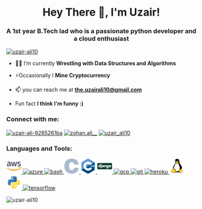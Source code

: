 <h1 align="center">Hey There 👋, I'm Uzair!</h1>
<h3 align="center">A 1st year B.Tech lad who is a passionate python developer and a cloud enthusiast</h3>

<p align="left"> <a href="https://github.com/ryo-ma/github-profile-trophy"><img src="https://github-profile-trophy.vercel.app/?username=uzair-ali10" alt="uzair-ali10" /></a> </p>

- 👨‍💻 I’m currently **Wrestling with Data Structures and Algorithms**

- ⚡Occasionally I **Mine Cryptocurrency**

- 📫 you can reach me at **the.uzairali10@gmail.com**

- Fun fact **I think I'm funny :)**

<h3 align="left">Connect with me:</h3>
<p align="left">
<a href="https://linkedin.com/in/uzair-ali-9285261ba" target="blank"><img align="center" src="https://cdn.jsdelivr.net/npm/simple-icons@3.0.1/icons/linkedin.svg" alt="uzair-ali-9285261ba" height="30" width="40" /></a>
<a href="https://instagram.com/zohan.ali__" target="blank"><img align="center" src="https://cdn.jsdelivr.net/npm/simple-icons@3.0.1/icons/instagram.svg" alt="zohan.ali__" height="30" width="40" /></a>
<a href="https://www.codechef.com/users/uzair_ali10" target="blank"><img align="center" src="https://cdn.jsdelivr.net/npm/simple-icons@3.1.0/icons/codechef.svg" alt="uzair_ali10" height="30" width="40" /></a>
</p>

<h3 align="left">Languages and Tools:</h3>
<p align="left"> <a href="https://aws.amazon.com" target="_blank"> <img src="https://raw.githubusercontent.com/devicons/devicon/master/icons/amazonwebservices/amazonwebservices-original-wordmark.svg" alt="aws" width="40" height="40"/> </a> <a href="https://azure.microsoft.com/en-in/" target="_blank"> <img src="https://www.vectorlogo.zone/logos/microsoft_azure/microsoft_azure-icon.svg" alt="azure" width="40" height="40"/> </a> <a href="https://www.gnu.org/software/bash/" target="_blank"> <img src="https://www.vectorlogo.zone/logos/gnu_bash/gnu_bash-icon.svg" alt="bash" width="40" height="40"/> </a> <a href="https://www.cprogramming.com/" target="_blank"> <img src="https://raw.githubusercontent.com/devicons/devicon/master/icons/c/c-original.svg" alt="c" width="40" height="40"/> </a> <a href="https://www.w3schools.com/cpp/" target="_blank"> <img src="https://raw.githubusercontent.com/devicons/devicon/master/icons/cplusplus/cplusplus-original.svg" alt="cplusplus" width="40" height="40"/> </a> <a href="https://www.djangoproject.com/" target="_blank"> <img src="https://raw.githubusercontent.com/devicons/devicon/master/icons/django/django-original.svg" alt="django" width="40" height="40"/> </a> <a href="https://cloud.google.com" target="_blank"> <img src="https://www.vectorlogo.zone/logos/google_cloud/google_cloud-icon.svg" alt="gcp" width="40" height="40"/> </a> <a href="https://git-scm.com/" target="_blank"> <img src="https://www.vectorlogo.zone/logos/git-scm/git-scm-icon.svg" alt="git" width="40" height="40"/> </a> <a href="https://heroku.com" target="_blank"> <img src="https://www.vectorlogo.zone/logos/heroku/heroku-icon.svg" alt="heroku" width="40" height="40"/> </a> <a href="https://www.linux.org/" target="_blank"> <img src="https://raw.githubusercontent.com/devicons/devicon/master/icons/linux/linux-original.svg" alt="linux" width="40" height="40"/> </a> <a href="https://www.python.org" target="_blank"> <img src="https://raw.githubusercontent.com/devicons/devicon/master/icons/python/python-original.svg" alt="python" width="40" height="40"/> </a> <a href="https://www.tensorflow.org" target="_blank"> <img src="https://www.vectorlogo.zone/logos/tensorflow/tensorflow-icon.svg" alt="tensorflow" width="40" height="40"/> </a> </p>

<p><img align="center" src="https://github-readme-stats.vercel.app/api/top-langs?username=uzair-ali10&show_icons=true&locale=en&layout=compact" alt="uzair-ali10" /></p>

